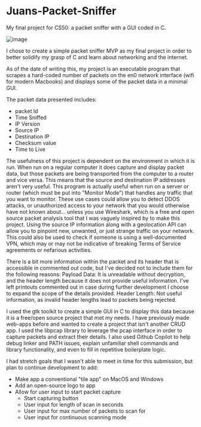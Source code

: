 # Juans-Packet-Sniffer
My final project for CS50: a packet sniffer with a GUI coded in C.

![image](https://github.com/JuanOfMany/Juans-Packet-Sniffer/assets/101835485/a5ae300a-25ac-4047-812a-293816cba469)

I chose to create a simple packet sniffer MVP as my final project in order to better solidify my grasp of C and learn about networking and the internet.

As of the date of writing this, my project is an executable program that scrapes a hard-coded number of packets on the en0 network interface (wifi for modern Macbooks) and displays some of the packet data in a minimal GUI.

The packet data presented includes: 
* packet Id
* Time Sniffed
* IP Version
* Source IP
* Destination IP
* Checksum value
* Time to Live

The usefulness of this project is dependent on the environment in which it is run. When run on a regular computer it does capture and display packet data, but those packets are being transported from the computer to a router and vice versa. This means that the source and destination IP addresses aren't very useful.
This program is actually useful when run on a server or router (which must be put into "Monitor Mode") that handles any traffic that you want to monitor. These use cases could allow you to detect DDOS attacks, or unauthorized access to your network that you would otherwise have not known about... unless you use Wireshark, which is a free and open source packet analysis tool that I was vaguely inspired by to make this project. 
Using the source IP information along with a geolocation API can allow you to pinpoint new, unwanted, or just strange traffic on your network. This could also be used to check if someone is using a well-documented VPN, which may or may not be indicative of breaking Terms of Service agreements or nefarious activities.

There is a bit more information within the packet and its header that is accessible in commented out code, but I've decided not to include them for the following reasons:
Payload Data: It is unreadable without decryption, and the header length because it does not provide useful information. I've left printouts commented out in case during further development I choose to expand the scope of the details provided.
Header Length: Not useful information, as invalid header lengths lead to packets being rejected. 

I used the gtk toolkit to create a simple GUI in C to display this data because it is a free/open source project that met my needs. I have previously made web-apps before and wanted to create a project that isn't another CRUD app.
I used the libpcap library to leverage the pcap interface in order to capture packets and extract their details.
I also used Github Copilot to help debug linker and PATH issues, explain unfamiliar shell commands and library functionality, and even to fill in repetitive boilerplate logic. 

I had stretch goals that I wasn't able to meet in time for this submission, but plan to continue development to add:
* Make app a conventional "tile app" on MacOS and Windows
* Add an open-source logo to app
* Allow for user input to start packet capture
  * Start capturing button
  * User input for length of scan in seconds
  * User input for max number of packets to scan for
  * User input for continuous scanning mode
